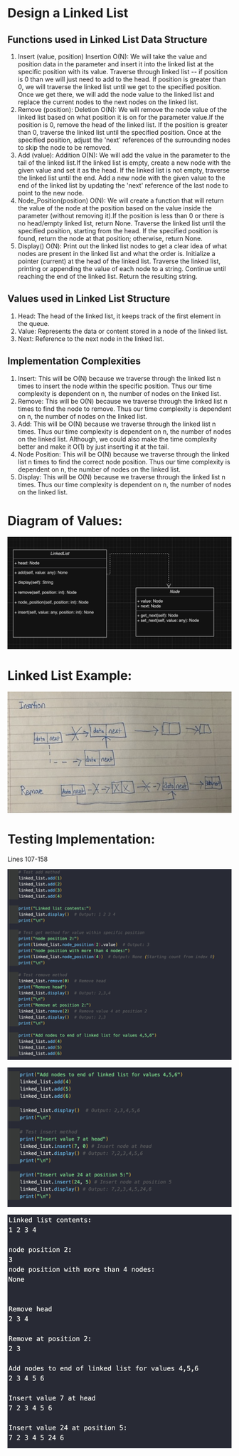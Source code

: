 <h1>Design a Linked List</h1>
<h2>Functions used in Linked List Data Structure</h2>
<ol>
<li>Insert (value, position) Insertion O(N): We will take the value and position data in the parameter and insert it into the linked list at the specific position with its value. Traverse through linked list -- if position is 0 than we will just need to add to the head. If position is greater than 0, we will traverse the linked list until we get to the specified position. Once we get there, we will add the node value to the linked list and replace the current nodes to the next nodes on the linked list.</li>
<li>Remove (position): Deletion O(N): We will remove the node value of the linked list based on what position it is on for the parameter value.If the position is 0, remove the head of the linked list. If the position is greater than 0, traverse the linked list until the specified position. Once at the specified position, adjust the 'next' references of the surrounding nodes to skip the node to be removed.</li>
<li>Add (value): Addition O(N): We will add the value in the parameter to the tail of the linked list.If the linked list is empty, create a new node with the given value and set it as the head. If the linked list is not empty, traverse the linked list until the end. Add a new node with the given value to the end of the linked list by updating the 'next' reference of the last node to point to the new node.</li>
<li>Node_Position(position) O(N): We will create a function that will return the value of the node at the position based on the value inside the parameter (without removing it).If the position is less than 0 or there is no head/empty linked list, return None. Traverse the linked list until the specified position, starting from the head. If the specified position is found, return the node at that position; otherwise, return None.</li>
<li>Display() O(N): Print out the linked list nodes to get a clear idea of what nodes are present in the linked list and what the order is. Initialize a pointer (current) at the head of the linked list. Traverse the linked list, printing or appending the value of each node to a string. Continue until reaching the end of the linked list.
Return the resulting string.</li>
</ol>
<h2>Values used in Linked List Structure</h2>
<ol>
<li>Head: The head of the linked list, it keeps track of the first element in the queue.</li>
<li>Value: Represents the data or content stored in a node of the linked list.</li>
<li>Next: Reference to the next node in the linked list.</li>
</ol>

<h2> Implementation Complexities </h2>
<ol>
<li>Insert: This will be O(N) because we traverse through the linked list n times to insert the node within the specific position. Thus our time complexity is dependent on n, the number of nodes on the linked list.</li>
<li>Remove: This will be O(N) because we traverse through the linked list n times to find the node to remove. Thus our time complexity is dependent on n, the number of nodes on the linked list.</li>
<li>Add: This will be O(N) because we traverse through the linked list n times. Thus our time complexity is dependent on n, the number of nodes on the linked list. Although, we could also make the time complexity better and make it O(1) by just inserting it at the tail.</li>
<li>Node Position: This will be O(N) because we traverse through the linked list n times to find the correct node position. Thus our time complexity is dependent on n, the number of nodes on the linked list.</li>
<li>Display: This will be O(N) because we traverse through the linked list n times. Thus our time complexity is dependent on n, the number of nodes on the linked list.</li>
</ol>

<h1>Diagram of Values:</h1>

![](uml.png)

<h1>Linked List Example:</h1>

![](example.png)

<h1>Testing Implementation:</h1>
<span>Lines 107-158</span>

![](linkedlist1.png)

![](linkedlist2.png)

![](linkedlist3.png)
